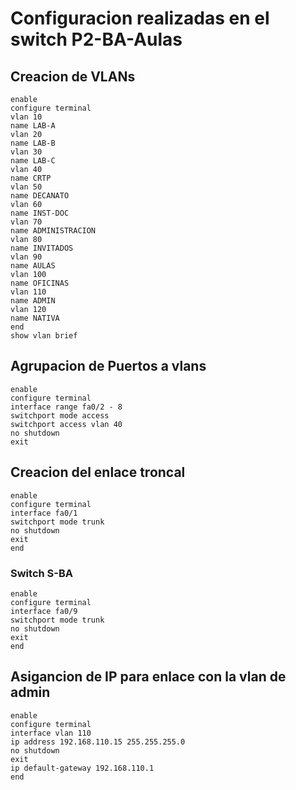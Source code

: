 # Configuracion realizadas en el switch P2-BA-Aulas
## Creacion de VLANs
```
enable
configure terminal
vlan 10
name LAB-A
vlan 20
name LAB-B
vlan 30
name LAB-C
vlan 40
name CRTP
vlan 50
name DECANATO
vlan 60
name INST-DOC
vlan 70
name ADMINISTRACION
vlan 80
name INVITADOS
vlan 90
name AULAS
vlan 100
name OFICINAS
vlan 110
name ADMIN
vlan 120
name NATIVA
end
show vlan brief
```
## Agrupacion de Puertos a vlans

```
enable
configure terminal
interface range fa0/2 - 8
switchport mode access
switchport access vlan 40
no shutdown
exit
```
## Creacion del enlace troncal

```
enable
configure terminal
interface fa0/1
switchport mode trunk
no shutdown
exit
end
```
### Switch S-BA
```
enable
configure terminal
interface fa0/9
switchport mode trunk
no shutdown
exit
end
```
## Asigancion de IP para enlace con la vlan de admin

```
enable
configure terminal
interface vlan 110
ip address 192.168.110.15 255.255.255.0
no shutdown
exit
ip default-gateway 192.168.110.1
end
```